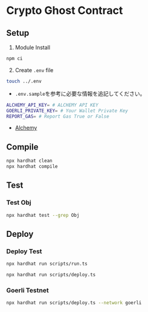 # Crypto Ghost Contract

## Setup

1. Module Install

```sh
npm ci
```

2. Create `.env` file

```sh
touch ../.env
```

- `.env.sample`を参考に必要な情報を追記してください。

```sh
ALCHEMY_API_KEY= # ALCHEMY API KEY
GOERLI_PRIVATE_KEY= # Your Wallet Private Key
REPORT_GAS= # Report Gas True or False
```

- [Alchemy](https://dashboard.alchemy.com/)

## Compile

```sh
npx hardhat clean
npx hardhat compile
```

## Test

### Test Obj

```sh
npx hardhat test --grep Obj
```


## Deploy

### Deploy Test

```sh
npx hardhat run scripts/run.ts
```

```sh
npx hardhat run scripts/deploy.ts
```

### Goerli Testnet

```sh
npx hardhat run scripts/deploy.ts --network goerli
```
